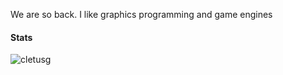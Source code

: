 We are so back. I like graphics programming and game engines 
<h4 align="left">Stats</h4>
<p><img align="left" src="https://github-readme-stats.vercel.app/api/top-langs/?username=cletusg&show_icons=true&locale=en&layout=compact" alt="cletusg" /></p>
